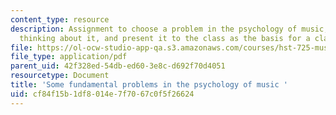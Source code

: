 ```yaml
---
content_type: resource
description: Assignment to choose a problem in the psychology of music, outline your
  thinking about it, and present it to the class as the basis for a class discussion.
file: https://ol-ocw-studio-app-qa.s3.amazonaws.com/courses/hst-725-music-perception-and-cognition-spring-2009/cf84f15b1df8014e7f7067c0f5f26624_MITHST_725S09_assn01_fdqst.pdf
file_type: application/pdf
parent_uid: 42f328ed-54db-ed60-3e8c-d692f70d4051
resourcetype: Document
title: 'Some fundamental problems in the psychology of music '
uid: cf84f15b-1df8-014e-7f70-67c0f5f26624
---
```

